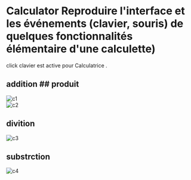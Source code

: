 # Calculator  Reproduire l'interface et les événements (clavier, souris) de quelques fonctionnalités élémentaire d'une calculette)
  click clavier est active pour Calculatrice  .
## addition                                                                ## produit
![c1](https://user-images.githubusercontent.com/116549434/205283558-24f985e5-3387-4fbd-bd5b-3c883efaba2c.png)  
![c2](https://user-images.githubusercontent.com/116549434/205283571-a2207dce-d02a-47b8-a532-74a715e986d8.png)


## divition
![c3](https://user-images.githubusercontent.com/116549434/205283576-cc8b6879-ce60-4bc5-bb83-27e31a0f236a.png)
## substrction 
![c4](https://user-images.githubusercontent.com/116549434/205283579-0e813c9f-74f9-4432-81ef-31e6e6464558.png)
